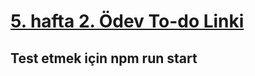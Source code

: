 # [5. hafta 2. Ödev To-do Linki](https://festive-haibt-d89809.netlify.app/)

## Test etmek için <b>npm run start </b>
